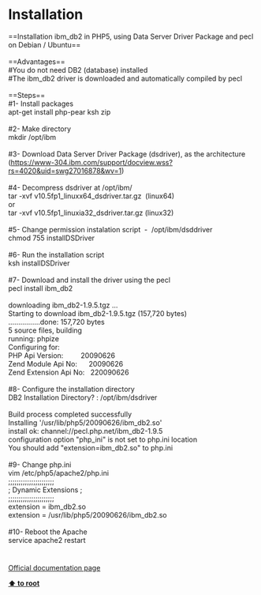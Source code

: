 # Installation




<div class="phpcode"><span class="html">
==Installation ibm_db2 in PHP5, using Data Server Driver Package and pecl on Debian / Ubuntu==<br><br>==Advantages==<br>#You do not need DB2 (database) installed<br>#The ibm_db2 driver is downloaded and automatically compiled by pecl<br><br>==Steps==<br>#1- Install packages<br>apt-get install php-pear ksh zip<br><br>#2- Make directory<br>mkdir /opt/ibm <br><br>#3- Download Data Server Driver Package (dsdriver), as the architecture<br>(<a href="https://www-304.ibm.com/support/docview.wss?rs=4020&amp;uid=swg27016878&amp;wv=1" rel="nofollow" target="_blank">https://www-304.ibm.com/support/docview.wss?rs=4020&amp;uid=swg27016878&amp;wv=1</a>)<br><br>#4- Decompress dsdriver at /opt/ibm/<br>tar -xvf v10.5fp1_linuxx64_dsdriver.tar.gz&#xA0; (linux64)<br>or<br>tar -xvf v10.5fp1_linuxia32_dsdriver.tar.gz (linux32)<br><br>#5- Change permission instalation script&#xA0; -&#xA0; /opt/ibm/dsddriver<br>chmod 755 installDSDriver<br><br>#6- Run the installation script <br>ksh installDSDriver<br><br>#7- Download and install the driver using the pecl<br>pecl install ibm_db2<br><br>downloading ibm_db2-1.9.5.tgz ...<br>Starting to download ibm_db2-1.9.5.tgz (157,720 bytes)<br>................done: 157,720 bytes<br>5 source files, building<br>running: phpize<br>Configuring for:<br>PHP Api Version:&#xA0; &#xA0; &#xA0; &#xA0;&#xA0; 20090626<br>Zend Module Api No:&#xA0; &#xA0; &#xA0; 20090626<br>Zend Extension Api No:&#xA0;&#xA0; 220090626<br><br>#8- Configure the installation directory<br>DB2 Installation Directory? : /opt/ibm/dsdriver<br><br>Build process completed successfully<br>Installing &apos;/usr/lib/php5/20090626/ibm_db2.so&apos;<br>install ok: channel://pecl.php.net/ibm_db2-1.9.5<br>configuration option &quot;php_ini&quot; is not set to php.ini location<br>You should add &quot;extension=ibm_db2.so&quot; to php.ini<br><br>#9- Change php.ini<br>vim /etc/php5/apache2/php.ini<br>;;;;;;;;;;;;;;;;;;;;;;<br>; Dynamic Extensions ;<br>;;;;;;;;;;;;;;;;;;;;;;<br>extension = ibm_db2.so<br>extension = /usr/lib/php5/20090626/ibm_db2.so<br><br>#10- Reboot the Apache<br>service apache2 restart</span>
</div>
  

#

[Official documentation page](https://www.php.net/manual/en/ibm-db2.installation.php)

**[⬆ to root](/)**